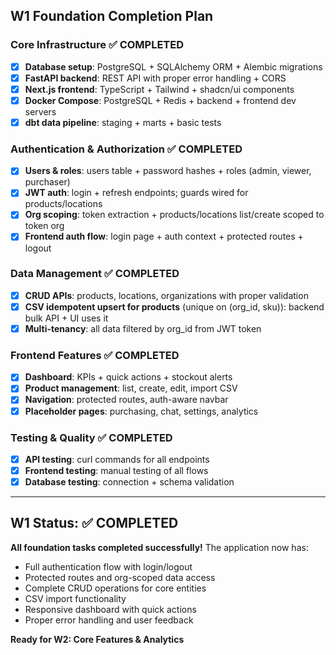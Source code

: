 ## W1 Foundation Completion Plan

### Core Infrastructure ✅ COMPLETED
- [x] **Database setup**: PostgreSQL + SQLAlchemy ORM + Alembic migrations
- [x] **FastAPI backend**: REST API with proper error handling + CORS
- [x] **Next.js frontend**: TypeScript + Tailwind + shadcn/ui components
- [x] **Docker Compose**: PostgreSQL + Redis + backend + frontend dev servers
- [x] **dbt data pipeline**: staging + marts + basic tests

### Authentication & Authorization ✅ COMPLETED
- [x] **Users & roles**: users table + password hashes + roles (admin, viewer, purchaser)
- [x] **JWT auth**: login + refresh endpoints; guards wired for products/locations
- [x] **Org scoping**: token extraction + products/locations list/create scoped to token org
- [x] **Frontend auth flow**: login page + auth context + protected routes + logout

### Data Management ✅ COMPLETED
- [x] **CRUD APIs**: products, locations, organizations with proper validation
- [x] **CSV idempotent upsert for products** (unique on (org_id, sku)): backend bulk API + UI uses it
- [x] **Multi-tenancy**: all data filtered by org_id from JWT token

### Frontend Features ✅ COMPLETED
- [x] **Dashboard**: KPIs + quick actions + stockout alerts
- [x] **Product management**: list, create, edit, import CSV
- [x] **Navigation**: protected routes, auth-aware navbar
- [x] **Placeholder pages**: purchasing, chat, settings, analytics

### Testing & Quality ✅ COMPLETED
- [x] **API testing**: curl commands for all endpoints
- [x] **Frontend testing**: manual testing of all flows
- [x] **Database testing**: connection + schema validation

---

## W1 Status: ✅ COMPLETED

**All foundation tasks completed successfully!** The application now has:
- Full authentication flow with login/logout
- Protected routes and org-scoped data access
- Complete CRUD operations for core entities
- CSV import functionality
- Responsive dashboard with quick actions
- Proper error handling and user feedback

**Ready for W2: Core Features & Analytics**


